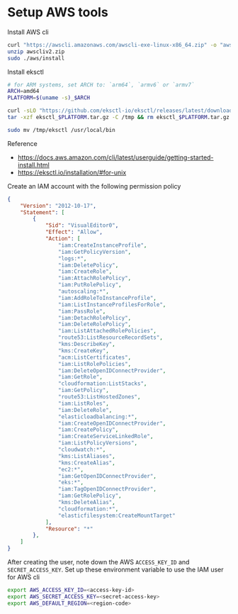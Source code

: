 # Setup AWS tools

Install AWS cli

```bash
curl "https://awscli.amazonaws.com/awscli-exe-linux-x86_64.zip" -o "awscliv2.zip"
unzip awscliv2.zip
sudo ./aws/install
```

Install eksctl 

```bash
# for ARM systems, set ARCH to: `arm64`, `armv6` or `armv7`
ARCH=amd64
PLATFORM=$(uname -s)_$ARCH

curl -sLO "https://github.com/eksctl-io/eksctl/releases/latest/download/eksctl_$PLATFORM.tar.gz"
tar -xzf eksctl_$PLATFORM.tar.gz -C /tmp && rm eksctl_$PLATFORM.tar.gz

sudo mv /tmp/eksctl /usr/local/bin
```

Reference

- <https://docs.aws.amazon.com/cli/latest/userguide/getting-started-install.html>
- <https://eksctl.io/installation/#for-unix>

Create an IAM account with the following permission policy

```json
{
    "Version": "2012-10-17",
    "Statement": [
        {
            "Sid": "VisualEditor0",
            "Effect": "Allow",
            "Action": [
                "iam:CreateInstanceProfile",
                "iam:GetPolicyVersion",
                "logs:*",
                "iam:DeletePolicy",
                "iam:CreateRole",
                "iam:AttachRolePolicy",
                "iam:PutRolePolicy",
                "autoscaling:*",
                "iam:AddRoleToInstanceProfile",
                "iam:ListInstanceProfilesForRole",
                "iam:PassRole",
                "iam:DetachRolePolicy",
                "iam:DeleteRolePolicy",
                "iam:ListAttachedRolePolicies",
                "route53:ListResourceRecordSets",
                "kms:DescribeKey",
                "kms:CreateKey",
                "acm:ListCertificates",
                "iam:ListRolePolicies",
                "iam:DeleteOpenIDConnectProvider",
                "iam:GetRole",
                "cloudformation:ListStacks",
                "iam:GetPolicy",
                "route53:ListHostedZones",
                "iam:ListRoles",
                "iam:DeleteRole",
                "elasticloadbalancing:*",
                "iam:CreateOpenIDConnectProvider",
                "iam:CreatePolicy",
                "iam:CreateServiceLinkedRole",
                "iam:ListPolicyVersions",
                "cloudwatch:*",
                "kms:ListAliases",
                "kms:CreateAlias",
                "ec2:*",
                "iam:GetOpenIDConnectProvider",
                "eks:*",
                "iam:TagOpenIDConnectProvider",
                "iam:GetRolePolicy",
                "kms:DeleteAlias",
                "cloudformation:*",
                "elasticfilesystem:CreateMountTarget"
            ],
            "Resource": "*"
        },
    ]
}
```

After creating the user, note down the AWS `ACCESS_KEY_ID` and `SECRET_ACCESS_KEY`. Set up these environment variable to use the IAM user for AWS cli

```bash
export AWS_ACCESS_KEY_ID=<access-key-id>
export AWS_SECRET_ACCESS_KEY=<secret-access-key>
export AWS_DEFAULT_REGION=<region-code>
```

